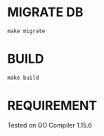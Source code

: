 # MIGRATE DB
```
make migrate
```

# BUILD
```
make build
```

# REQUIREMENT
Tested on GO Compiler 1.15.6

